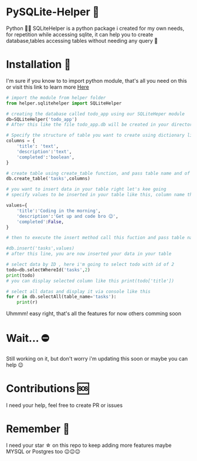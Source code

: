 # PySQLite-Helper 🧤
Python 💩💩 SQLiteHelper is a python package i created for my own needs, for repetition while accessing sqlite, it can help you to create database,tables accessing tables without needing any query 💩

# Installation 💽
I'm sure if you know to to import python module, that's all you need on this or visit this link to learn more <a href='https://www.geeksforgeeks.org/import-module-python/#:~:text=Import%20in%20python%20is%20similar,is%20not%20the%20only%20way.'>Here</a> 
```python
# import the module from helper folder
from helper.sqlitehelper import SQLiteHelper

# creating the database called todo_app using our SQLiteHeper module 
db=SQLiteHelper('todo_app')
# After this like the file todo_app.db will be created in your directory

# Specify the structure of table you want to create using dictionary like this
columns = {
    'title': 'text',
    'description':'text',
    'completed':'boolean',
}

# create table using create_table function, and pass table name and of course the columns in the table 
db.create_table('tasks',columns)

# you want to insert data in your table right let's kee going
# specify values to be inserted in your table like this, column name then the value in dictionary format

values={
    'title':'Coding in the morning',
    'description':'Get up and code bro 😉',
    'completed':False,
}

# then to execute the insert method call this fuction and pass table name and it's value

#db.insert('tasks',values)
# after this line, you are now inserted your data in your table 

# select data by ID , here i'm going to select todo with id of 2
todo=db.selectWhereId('tasks',2)
print(todo)
# you can display selected column like this print(todo['title'])

# select all datas and display it via console like this
for r in db.selectAll(table_name='tasks'):
    print(r)
```

Uhmmm! easy right, that's all the features for now others comming soon

# Wait... ⛔
Still working on it, but don't worry i'm updating this soon or maybe you can help 😉

# Contributions 🆘
I need your help, feel free to create PR or issues

# Remember 🌟
I need your star ☆ on this repo to keep adding more features maybe MYSQL or Postgres too 😉😉😉
